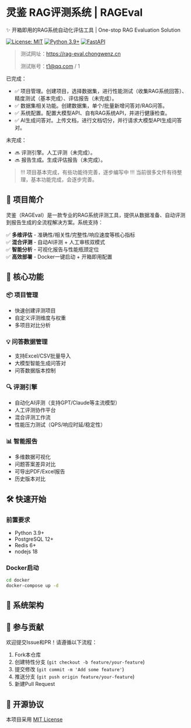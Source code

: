 # 灵鉴 RAG评测系统 | RAGEval 
✨ 开箱即用的RAG系统自动化评估工具 | One-stop RAG Evaluation Solution

[![License: MIT](https://img.shields.io/badge/License-MIT-green.svg)](https://opensource.org/licenses/MIT)
[![Python 3.9+](https://img.shields.io/badge/Python-3.9%2B-blue.svg)](https://www.python.org/)
[![FastAPI](https://img.shields.io/badge/FastAPI-0.68%2B-blue.svg)](https://fastapi.tiangolo.com/)


> 测试网址：https://rag-eval.chongwenz.cn
> 
>测试账号：t1@qq.com / 1

已完成：
- ✅ 项目管理。创建项目，选择数据集，进行性能测试（收集RAG系统回答）、精度测试（基本完成）、评估报告（未完成）。
- ✅ 数据集相关功能。创建数据集，单个/批量新增问答对/RAG问答。
- ✅ 系统配置。配置大模型API、自有RAG系统API，并进行健康检查。
- ✅ AI生成问答对。上传文档，进行文档切分，并行请求大模型API生成问答对。

未完成：
- 🔜  评测引擎。人工评测（未完成）。
- 🔜  报告生成。生成评估报告（未完成）。

> !!! 项目基本完成，有些功能待完善，逐步编写中 !!!
> 当前很多文件有待整理，基本功能完成，会逐步完善。


## 🚀 项目简介

灵鉴（RAGEval）是一款专业的RAG系统评测工具，提供从数据准备、自动评测到报告生成的全流程解决方案。系统支持：

✅ **多维评估** - 准确性/相关性/完整性/响应速度等核心指标  
✅ **混合评测** - 自动AI评测 + 人工审核双模式  
✅ **智能分析** - 可视化报告与性能瓶颈定位  
✅ **高效部署** - Docker一键启动 + 开箱即用配置

## 🌟 核心功能

### 📦 项目管理
- 快速创建评测项目
- 自定义评测维度与权重
- 多项目对比分析

### 💡 问答数据管理
- 支持Excel/CSV批量导入
- 大模型智能生成问答对
- 问答数据版本控制

### 🔍 评测引擎
- 自动化AI评测（支持GPT/Claude等主流模型）
- 人工评测协作平台
- 混合评测工作流
- 性能压力测试（QPS/响应时延/稳定性）

### 📊 智能报告
- 多维数据可视化
- 问题答案差异对比
- 可导出PDF/Excel报告
- 历史版本对比

## 🛠 快速开始

### 前置要求
- Python 3.9+
- PostgreSQL 12+
- Redis 6+
- nodejs 18


### Docker启动
```bash
cd docker
docker-compose up -d
```

## 📐 系统架构


## 🤝 参与贡献

欢迎提交Issue和PR！请遵循以下流程：
1. Fork本仓库
2. 创建特性分支 (`git checkout -b feature/your-feature`)
3. 提交修改 (`git commit -m 'Add some feature'`)
4. 推送分支 (`git push origin feature/your-feature`)
5. 新建Pull Request

## 📄 开源协议

本项目采用 [MIT License](LICENSE)
